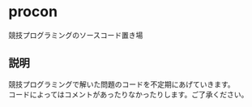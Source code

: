 # procon
競技プログラミングのソースコード置き場

## 説明
 競技プログラミングで解いた問題のコードを不定期にあげていきます。  
 コードによってはコメントがあったりなかったりします。ご了承ください。